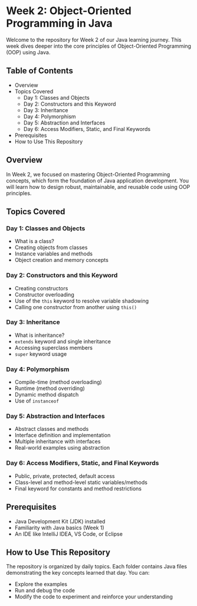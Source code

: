 # Week 2: Object-Oriented Programming in Java

Welcome to the repository for Week 2 of our Java learning journey. This week dives deeper into the core principles of Object-Oriented Programming (OOP) using Java.

## Table of Contents
- Overview  
- Topics Covered  
  - Day 1: Classes and Objects  
  - Day 2: Constructors and this Keyword  
  - Day 3: Inheritance  
  - Day 4: Polymorphism  
  - Day 5: Abstraction and Interfaces  
  - Day 6: Access Modifiers, Static, and Final Keywords  
- Prerequisites  
- How to Use This Repository  

## Overview
In Week 2, we focused on mastering Object-Oriented Programming concepts, which form the foundation of Java application development. You will learn how to design robust, maintainable, and reusable code using OOP principles.

## Topics Covered

### Day 1: Classes and Objects
- What is a class?  
- Creating objects from classes  
- Instance variables and methods  
- Object creation and memory concepts  

### Day 2: Constructors and this Keyword
- Creating constructors  
- Constructor overloading  
- Use of the `this` keyword to resolve variable shadowing  
- Calling one constructor from another using `this()`  

### Day 3: Inheritance
- What is inheritance?  
- `extends` keyword and single inheritance  
- Accessing superclass members  
- `super` keyword usage  

### Day 4: Polymorphism
- Compile-time (method overloading)  
- Runtime (method overriding)  
- Dynamic method dispatch  
- Use of `instanceof`  

### Day 5: Abstraction and Interfaces
- Abstract classes and methods  
- Interface definition and implementation  
- Multiple inheritance with interfaces  
- Real-world examples using abstraction  

### Day 6: Access Modifiers, Static, and Final Keywords
- Public, private, protected, default access  
- Class-level and method-level static variables/methods  
- Final keyword for constants and method restrictions  

## Prerequisites
- Java Development Kit (JDK) installed  
- Familiarity with Java basics (Week 1)  
- An IDE like IntelliJ IDEA, VS Code, or Eclipse  

## How to Use This Repository
The repository is organized by daily topics. Each folder contains Java files demonstrating the key concepts learned that day. You can:
- Explore the examples  
- Run and debug the code  
- Modify the code to experiment and reinforce your understanding
